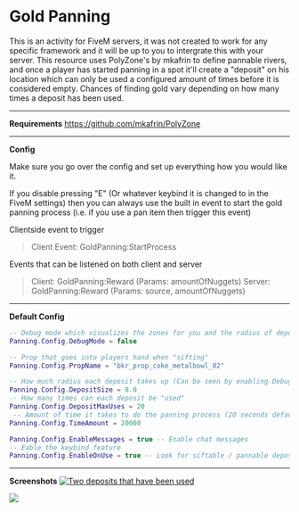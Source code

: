 # Gold Panning 

This is an activity for FiveM servers, it was not created to work for any specific framework and it will be up to you to intergrate this with your server. This resource uses PolyZone's by mkafrin to define pannable rivers, and once a player has started panning in a spot it'll create a "deposit" on his location which can only be used a configured amount of times before it is considered empty. Chances of finding gold vary depending on how many times a deposit has been used.

---

**Requirements**
https://github.com/mkafrin/PolyZone

---

**Config**

Make sure you go over the config and set up everything how you would like it.

If you disable pressing "E" (Or whatever keybind it is changed to in the FiveM settings) then you can always use the built in event to start the gold panning process (i.e. if you use a pan item then trigger this event)

Clientside event to trigger
> Client Event: GoldPanning:StartProcess

Events that can be listened on both client and server 
> Client: GoldPanning:Reward (Params: amountOfNuggets)
> Server: GoldPanning:Reward (Params: source, amountOfNuggets)

---

**Default Config**
```lua
-- Debug mode which visualizes the zones for you and the radius of deposits that have been used by players.
Panning.Config.DebugMode = false

-- Prop that goes into players hand when "sifting"
Panning.Config.PropName = "bkr_prop_coke_metalbowl_02"

-- How much radius each deposit takes up (Can be seen by enabling DebugMode)
Panning.Config.DepositSize = 8.0
-- How many times can each deposit be "used"
Panning.Config.DepositMaxUses = 20
 -- Amount of time it takes to do the panning process (20 seconds default)
Panning.Config.TimeAmount = 20000

Panning.Config.EnableMessages = true -- Enable chat messages
-- Eable the keybind feature
Panning.Config.EnableOnUse = true -- Look for siftable / pannable deposits when E is pressed
```
---
**Screenshots**
[![Two deposits that have been used](https://i.vgy.me/HV10VE.jpg "Two deposits that have been used")](https://i.vgy.me/HV10VE.jpg "Two deposits that have been used")

[![](https://i.vgy.me/xP8qUg.png)](https://i.vgy.me/xP8qUg.png)
